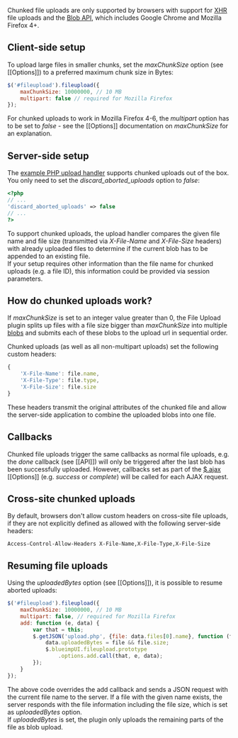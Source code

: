 Chunked file uploads are only supported by browsers with support for [XHR](https://developer.mozilla.org/en/xmlhttprequest) file uploads and the [Blob API](https://developer.mozilla.org/en/DOM/Blob), which includes Google Chrome and Mozilla Firefox 4+. 

## Client-side setup
To upload large files in smaller chunks, set the *maxChunkSize* option (see [[Options]]) to a preferred maximum chunk size in Bytes:

```js
$('#fileupload').fileupload({
    maxChunkSize: 10000000, // 10 MB
    multipart: false // required for Mozilla Firefox
});
```

For chunked uploads to work in Mozilla Firefox 4-6, the *multipart* option has to be set to *false* - see the [[Options]] documentation on *maxChunkSize* for an explanation.

## Server-side setup
The [example PHP upload handler](https://github.com/blueimp/jQuery-File-Upload/blob/master/example/upload.php) supports chunked uploads out of the box.
You only need to set the *discard_aborted_uploads* option to *false*:

```php
<?php
// ...
'discard_aborted_uploads' => false
// ...
?>
```

To support chunked uploads, the upload handler compares the given file name and file size (transmitted via *X-File-Name* and *X-File-Size* headers) with already uploaded files to determine if the current blob has to be appended to an existing file.  
If your setup requires other information than the file name for chunked uploads (e.g. a file ID), this information could be provided via session parameters.

## How do chunked uploads work?
If *maxChunkSize* is set to an integer value greater than 0, the File Upload plugin splits up files with a file size bigger than *maxChunkSize* into multiple [blobs](https://developer.mozilla.org/en/DOM/Blob) and submits each of these blobs to the upload url in sequential order.

Chunked uploads (as well as all non-multipart uploads) set the following custom headers:

```js
{
    'X-File-Name': file.name,
    'X-File-Type': file.type,
    'X-File-Size': file.size
}
```

These headers transmit the original attributes of the chunked file and allow the server-side application to combine the uploaded blobs into one file.

## Callbacks
Chunked file uploads trigger the same callbacks as normal file uploads, e.g. the *done* callback (see [[API]]) will only be triggered after the last blob has been successfully uploaded.
However, callbacks set as part of the [$.ajax](http://api.jquery.com/jQuery.ajax/) [[Options]] (e.g. *success* or *complete*) will be called for each AJAX request.

## Cross-site chunked uploads
By default, browsers don't allow custom headers on cross-site file uploads, if they are not explicitly defined as allowed with the following server-side headers:

```
Access-Control-Allow-Headers X-File-Name,X-File-Type,X-File-Size
```

## Resuming file uploads
Using the *uploadedBytes* option (see [[Options]]), it is possible to resume aborted uploads:

```js
$('#fileupload').fileupload({
    maxChunkSize: 10000000, // 10 MB
    multipart: false, // required for Mozilla Firefox
    add: function (e, data) {
        var that = this;
        $.getJSON('upload.php', {file: data.files[0].name}, function (file) {
            data.uploadedBytes = file && file.size;
            $.blueimpUI.fileupload.prototype
                .options.add.call(that, e, data);
        });
    }
});
```

The above code overrides the add callback and sends a JSON request with the current file name to the server. If a file with the given name exists, the server responds with the file information including the file size, which is set as *uploadedBytes* option.  
If *uploadedBytes* is set, the plugin only uploads the remaining parts of the file as blob upload.